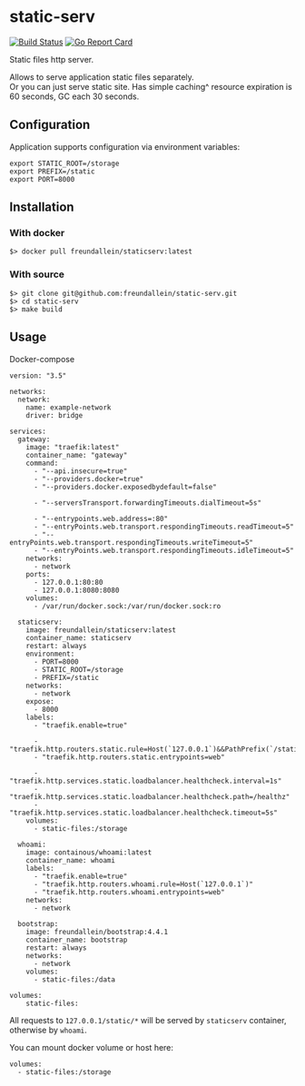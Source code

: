 # static-serv
[![Build Status](https://travis-ci.org/freundallein/static-serv.svg?branch=master)](https://travis-ci.org/freundallein/static-serv)
[![Go Report Card](https://goreportcard.com/badge/github.com/freundallein/static-serv)](https://goreportcard.com/report/github.com/freundallein/static-serv)

Static files http server.  

Allows to serve application static files separately.  
Or you can just serve static site.
Has simple caching^ resource expiration is 60 seconds, GC each 30 seconds.

## Configuration
Application supports configuration via environment variables:
```
export STATIC_ROOT=/storage
export PREFIX=/static
export PORT=8000
```
## Installation
### With docker  
```
$> docker pull freundallein/staticserv:latest
```
### With source
```
$> git clone git@github.com:freundallein/static-serv.git
$> cd static-serv
$> make build
```

## Usage
Docker-compose

```
version: "3.5"

networks:
  network:
    name: example-network
    driver: bridge

services:
  gateway:
    image: "traefik:latest"
    container_name: "gateway"
    command:
      - "--api.insecure=true"
      - "--providers.docker=true"
      - "--providers.docker.exposedbydefault=false"

      - "--serversTransport.forwardingTimeouts.dialTimeout=5s"

      - "--entrypoints.web.address=:80"
      - "--entryPoints.web.transport.respondingTimeouts.readTimeout=5"
      - "--entryPoints.web.transport.respondingTimeouts.writeTimeout=5"
      - "--entryPoints.web.transport.respondingTimeouts.idleTimeout=5"
    networks: 
      - network
    ports:
      - 127.0.0.1:80:80
      - 127.0.0.1:8080:8080
    volumes:
      - /var/run/docker.sock:/var/run/docker.sock:ro

  staticserv:
    image: freundallein/staticserv:latest
    container_name: staticserv
    restart: always
    environment: 
      - PORT=8000
      - STATIC_ROOT=/storage
      - PREFIX=/static
    networks: 
      - network
    expose: 
      - 8000
    labels:
      - "traefik.enable=true"

      - "traefik.http.routers.static.rule=Host(`127.0.0.1`)&&PathPrefix(`/static`)"
      - "traefik.http.routers.static.entrypoints=web"

      - "traefik.http.services.static.loadbalancer.healthcheck.interval=1s"
      - "traefik.http.services.static.loadbalancer.healthcheck.path=/healthz"
      - "traefik.http.services.static.loadbalancer.healthcheck.timeout=5s"
    volumes:
      - static-files:/storage

  whoami:
    image: containous/whoami:latest
    container_name: whoami
    labels:
      - "traefik.enable=true"
      - "traefik.http.routers.whoami.rule=Host(`127.0.0.1`)"
      - "traefik.http.routers.whoami.entrypoints=web"
    networks: 
      - network

  bootstrap:
    image: freundallein/bootstrap:4.4.1
    container_name: bootstrap
    restart: always
    networks: 
      - network
    volumes:
      - static-files:/data

volumes:
    static-files:

```

All requests to `127.0.0.1/static/*` will be served by `staticserv` container, otherwise by `whoami`.

You can mount docker volume or host here:
```
volumes:
  - static-files:/storage
```

